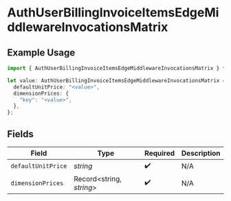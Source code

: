 # AuthUserBillingInvoiceItemsEdgeMiddlewareInvocationsMatrix

## Example Usage

```typescript
import { AuthUserBillingInvoiceItemsEdgeMiddlewareInvocationsMatrix } from "@vercel/sdk/models/components";

let value: AuthUserBillingInvoiceItemsEdgeMiddlewareInvocationsMatrix = {
  defaultUnitPrice: "<value>",
  dimensionPrices: {
    "key": "<value>",
  },
};
```

## Fields

| Field                    | Type                     | Required                 | Description              |
| ------------------------ | ------------------------ | ------------------------ | ------------------------ |
| `defaultUnitPrice`       | *string*                 | :heavy_check_mark:       | N/A                      |
| `dimensionPrices`        | Record<string, *string*> | :heavy_check_mark:       | N/A                      |